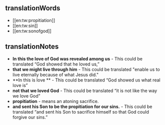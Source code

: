 ## translationWords

* [[en:tw:propitiation]]
* [[en:tw:sin]]
* [[en:tw:sonofgod]]

## translationNotes

* **In this the love of God was revealed among us** - This could be translated “God showed that he loved us,”
* **that we might live through him** - This could be translated "enable us to live eternally because of what Jesus did."
* **In this is love ** - This could be translated “God showed us what real love is”
* **not that we loved God** - This could be translated “it is not like the way we love God”
* **propitiation** - means an atoning sacrifice.
* **and sent his Son to be the propitiation for our sins.** - This could be translated “and sent his Son to sacrifice himself so that God could forgive our sins.”
